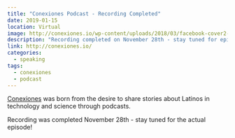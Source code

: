 ```yaml
---
title: "Conexiones Podcast - Recording Completed"
date: 2019-01-15
location: Virtual
image: http://conexiones.io/wp-content/uploads/2018/03/facebook-cover2-1.jpg
description: "Recording completed on November 28th - stay tuned for episode release."
link: http://conexiones.io/
categories:
  - speaking
tags:
  - conexiones
  - podcast
---
```


[Conexiones](http://conexiones.io/) was born from the desire to share stories about Latinos in technology and science through podcasts.

Recording was completed November 28th - stay tuned for the actual episode!

